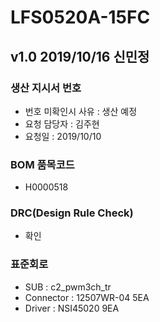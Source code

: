 # LFS0520A-15FC

## v1.0 2019/10/16 신민정

### 생산 지시서 번호
* 번호 미확인시 사유 : 생산 예정
* 요청 담당자 : 김주현
* 요청일 : 2019/10/10

###  BOM 품목코드
* H0000518

### DRC(Design Rule Check)
* 확인

### 표준회로
* SUB : c2_pwm3ch_tr
* Connector : 12507WR-04 5EA
* Driver : NSI45020 9EA
